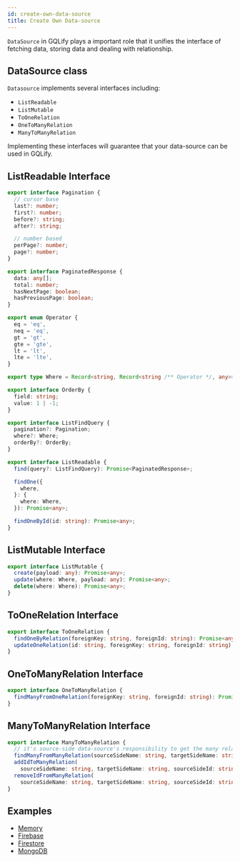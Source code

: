 ```yaml
---
id: create-own-data-source
title: Create Own Data-source
---
```


`DataSource` in GQLify plays a important role that it unifies the interface of fetching data, storing data and dealing with relationship.

## DataSource class
`Datasource` implements several interfaces including:
* `ListReadable`
* `ListMutable`
* `ToOneRelation`
* `OneToManyRelation`
* `ManyToManyRelation`

Implementing these interfaces will guarantee that your data-source can be used in GQLify.

## ListReadable Interface
```ts
export interface Pagination {
  // cursor base
  last?: number;
  first?: number;
  before?: string;
  after?: string;

  // number based
  perPage?: number;
  page?: number;
}

export interface PaginatedResponse {
  data: any[];
  total: number;
  hasNextPage: boolean;
  hasPreviousPage: boolean;
}

export enum Operator {
  eq = 'eq',
  neq = 'eq',
  gt = 'gt',
  gte = 'gte',
  lt = 'lt',
  lte = 'lte',
}

export type Where = Record<string, Record<string /** Operator */, any>>;

export interface OrderBy {
  field: string;
  value: 1 | -1;
}

export interface ListFindQuery {
  pagination?: Pagination;
  where?: Where;
  orderBy?: OrderBy;
}

export interface ListReadable {
  find(query?: ListFindQuery): Promise<PaginatedResponse>;

  findOne({
    where,
  }: {
    where: Where,
  }): Promise<any>;

  findOneById(id: string): Promise<any>;
}
```
## ListMutable Interface
```ts
export interface ListMutable {
  create(payload: any): Promise<any>;
  update(where: Where, payload: any): Promise<any>;
  delete(where: Where): Promise<any>;
}
```

## ToOneRelation Interface
```ts
export interface ToOneRelation {
  findOneByRelation(foreignKey: string, foreignId: string): Promise<any>;
  updateOneRelation(id: string, foreignKey: string, foreignId: string): Promise<void>;
}
```

## OneToManyRelation Interface
```ts
export interface OneToManyRelation {
  findManyFromOneRelation(foreignKey: string, foreignId: string): Promise<any[]>;
}
```

## ManyToManyRelation Interface
```ts
export interface ManyToManyRelation {
  // it's source-side data-source's responsibility to get the many relation from source-side
  findManyFromManyRelation(sourceSideName: string, targetSideName: string, sourceSideId: string): Promise<any[]>;
  addIdToManyRelation(
    sourceSideName: string, targetSideName: string, sourceSideId: string, targetSideId: string): Promise<void>;
  removeIdFromManyRelation(
    sourceSideName: string, targetSideName: string, sourceSideId: string, targetSideId: string): Promise<void>;
}
```


## Examples
* [Memory](https://github.com/Canner/gqlify/blob/master/packages/gqlify/src/dataSource/memoryDataSource.ts)
* [Firebase](https://github.com/Canner/gqlify/tree/master/packages/gqlify-firebase)
* [Firestore](https://github.com/Canner/gqlify/tree/master/packages/gqlify-firestore)
* [MongoDB](https://github.com/Canner/gqlify/tree/master/packages/gqlify-mongodb)
